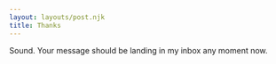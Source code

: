 ```yaml
---
layout: layouts/post.njk
title: Thanks
---
```


Sound. Your message should be landing in my inbox any moment now.